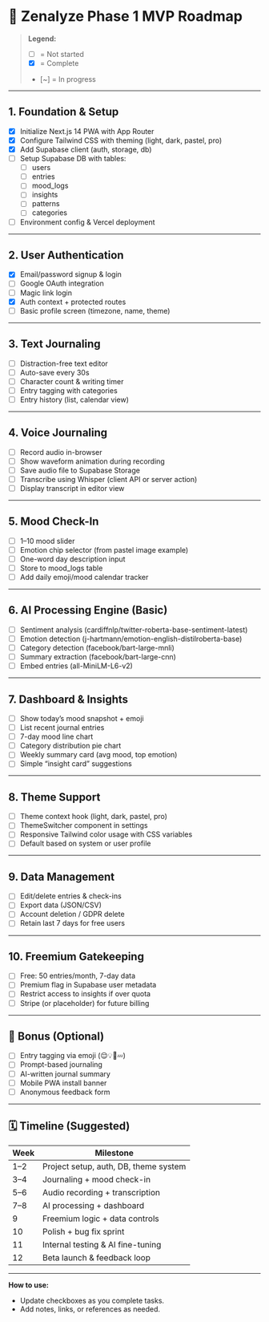 # 🚀 Zenalyze Phase 1 MVP Roadmap

> **Legend:**
>
> - [ ] = Not started
> - [x] = Complete
> - [~] = In progress

---

## 1. Foundation & Setup

- [x] Initialize Next.js 14 PWA with App Router
- [x] Configure Tailwind CSS with theming (light, dark, pastel, pro)
- [x] Add Supabase client (auth, storage, db)
- [ ] Setup Supabase DB with tables:
  - [ ] users
  - [ ] entries
  - [ ] mood_logs
  - [ ] insights
  - [ ] patterns
  - [ ] categories
- [ ] Environment config & Vercel deployment

---

## 2. User Authentication

- [x] Email/password signup & login
- [ ] Google OAuth integration
- [ ] Magic link login
- [x] Auth context + protected routes
- [ ] Basic profile screen (timezone, name, theme)

---

## 3. Text Journaling

- [ ] Distraction-free text editor
- [ ] Auto-save every 30s
- [ ] Character count & writing timer
- [ ] Entry tagging with categories
- [ ] Entry history (list, calendar view)

---

## 4. Voice Journaling

- [ ] Record audio in-browser
- [ ] Show waveform animation during recording
- [ ] Save audio file to Supabase Storage
- [ ] Transcribe using Whisper (client API or server action)
- [ ] Display transcript in editor view

---

## 5. Mood Check-In

- [ ] 1–10 mood slider
- [ ] Emotion chip selector (from pastel image example)
- [ ] One-word day description input
- [ ] Store to mood_logs table
- [ ] Add daily emoji/mood calendar tracker

---

## 6. AI Processing Engine (Basic)

- [ ] Sentiment analysis (cardiffnlp/twitter-roberta-base-sentiment-latest)
- [ ] Emotion detection (j-hartmann/emotion-english-distilroberta-base)
- [ ] Category detection (facebook/bart-large-mnli)
- [ ] Summary extraction (facebook/bart-large-cnn)
- [ ] Embed entries (all-MiniLM-L6-v2)

---

## 7. Dashboard & Insights

- [ ] Show today’s mood snapshot + emoji
- [ ] List recent journal entries
- [ ] 7-day mood line chart
- [ ] Category distribution pie chart
- [ ] Weekly summary card (avg mood, top emotion)
- [ ] Simple “insight card” suggestions

---

## 8. Theme Support

- [ ] Theme context hook (light, dark, pastel, pro)
- [ ] ThemeSwitcher component in settings
- [ ] Responsive Tailwind color usage with CSS variables
- [ ] Default based on system or user profile

---

## 9. Data Management

- [ ] Edit/delete entries & check-ins
- [ ] Export data (JSON/CSV)
- [ ] Account deletion / GDPR delete
- [ ] Retain last 7 days for free users

---

## 10. Freemium Gatekeeping

- [ ] Free: 50 entries/month, 7-day data
- [ ] Premium flag in Supabase user metadata
- [ ] Restrict access to insights if over quota
- [ ] Stripe (or placeholder) for future billing

---

## 🧪 Bonus (Optional)

- [ ] Entry tagging via emoji (😌💡🧠💤)
- [ ] Prompt-based journaling
- [ ] AI-written journal summary
- [ ] Mobile PWA install banner
- [ ] Anonymous feedback form

---

## 🗓️ Timeline (Suggested)

| Week | Milestone                             |
| ---- | ------------------------------------- |
| 1–2  | Project setup, auth, DB, theme system |
| 3–4  | Journaling + mood check-in            |
| 5–6  | Audio recording + transcription       |
| 7–8  | AI processing + dashboard             |
| 9    | Freemium logic + data controls        |
| 10   | Polish + bug fix sprint               |
| 11   | Internal testing & AI fine-tuning     |
| 12   | Beta launch & feedback loop           |

---

**How to use:**

- Update checkboxes as you complete tasks.
- Add notes, links, or references as needed.

